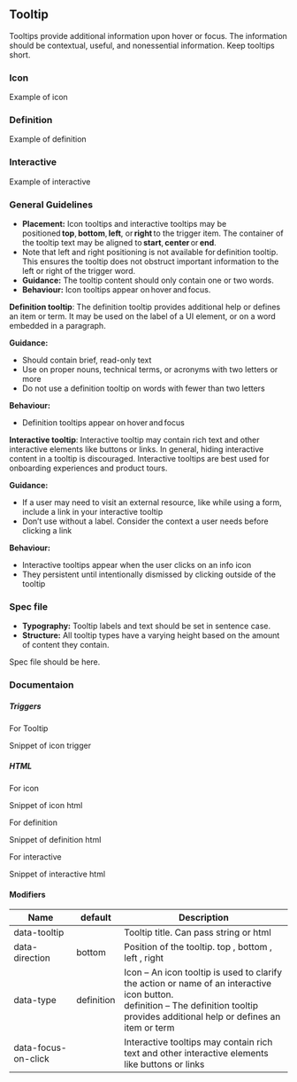 <div id="Overview"></div>

## Tooltip

Tooltips provide additional information upon hover or focus. The information should be contextual, useful, and nonessential information. Keep tooltips short.

### Icon

Example of icon

### Definition

Example of definition

### Interactive

Example of interactive

<div id="General-Guideline"></div>

### General Guidelines

- **Placement:** Icon tooltips and interactive tooltips may be positioned **top**, **bottom**, **left**, or **right** to the trigger item. The container of the tooltip text may be aligned to **start**, **center** or **end**.
- Note that left and right positioning is not available for definition tooltip. This ensures the tooltip does not obstruct important information to the left or right of the trigger word.
- **Guidance:** The tooltip content should only contain one or two words.
- **Behaviour:** Icon tooltips appear on hover and focus.

**Definition tooltip**: The definition tooltip provides additional help or defines an item or term. It may be used on the label of a UI element, or on a word embedded in a paragraph.

**Guidance:**

- Should contain brief, read-only text
- Use on proper nouns, technical terms, or acronyms with two letters or more
- Do not use a definition tooltip on words with fewer than two letters

**Behaviour:**

- Definition tooltips appear on hover and focus

**Interactive tooltip**: Interactive tooltip may contain rich text and other interactive elements like buttons or links. In general, hiding interactive content in a tooltip is discouraged. Interactive tooltips are best used for onboarding experiences and product tours.

**Guidance:**

- If a user may need to visit an external resource, like while using a form, include a link in your interactive tooltip
- Don’t use without a label. Consider the context a user needs before clicking a link

**Behaviour:**

- Interactive tooltips appear when the user clicks on an info icon
- They persistent until intentionally dismissed by clicking outside of the tooltip

<div id="Spec-file"></div>

### Spec file

- **Typography:** Tooltip labels and text should be set in sentence case.
- **Structure:** All tooltip types have a varying height based on the amount of content they contain.

Spec file should be here.

<div id="Documentation"></div>

### Documentaion

##### Triggers

For Tooltip

Snippet of icon trigger

##### HTML

For icon

Snippet of icon html

For definition

Snippet of definition html

For interactive

Snippet of interactive html

#### Modifiers

| Name                | default    | Description                                                                                                                                                                             |
| ------------------- | ---------- | --------------------------------------------------------------------------------------------------------------------------------------------------------------------------------------- |
| data-tooltip        |            | Tooltip title. Can pass string or html                                                                                                                                                  |
| data-direction      | bottom     | Position of the tooltip. top , bottom , left , right                                                                                                                                    |
| data-type           | definition | Icon – An icon tooltip is used to clarify the action or name of an interactive icon button.<br> definition – The definition tooltip provides additional help or defines an item or term |
| data-focus-on-click |            | Interactive tooltips may contain rich text and other interactive elements like buttons or links                                                                                         |
